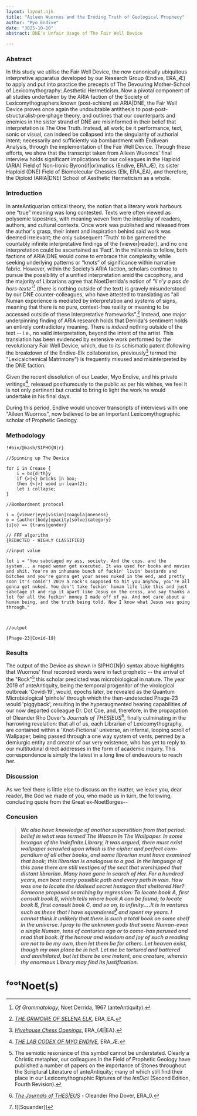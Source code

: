```yaml
---
layout: layout.njk
title: "Aileen Wuornos and the Eroding Truth of Geological Prophecy"
author: "Myo Endive"
date: "3025-10-10"
abstract: DNE's Unfair Usage of The Fair Well Device

---
```


### Abstract

In this study we utilise the Fair Well Device, the now canonically ubiquitous interpretive apparatus developed by our Research Group (Endive, ERA_Æ) to apply and put into practice the precepts of The Devouring Mother-School of Lexicomythography: Aesthetic Hermeticism. Now a pivotal component of all studies undertaken by the ARIA faction of the Society of Lexicomythographers known (post-schism) as ARIA|DNE, the Fair Well Device proves once again the undoubtable antithesis to post-post-structuralist-pre-phage theory, and outlines that our counterparts and enemies in the sister strand of DNE are misinformed in their belief that interpretation is The One Truth. Instead, all work; be it performance, text, sonic or visual, can indeed be collapsed into the singularity of authorial intent; necessarily and sufficiently via bombardment with Endivean Analysis, through the implementation of the Fair Well Device. 
Through these efforts, we show that the transcript taken from Aileen Wuornos' final interview holds significant implications for our colleagues in the Haploid (ARIA) Field of Non-Ironic Byron{if|or}matics (Endive, ERA_Æ), its sister Haploid (DNE) Field of Biomolecular Chessics (Elk, ERA_EA), and therefore, the Diploid (ARIA|DNE) School of Aesthetic Hermeticism as a whole. 


### Introduction

In anteAntiquarian critical theory, the notion that a literary work harbours one “true” meaning was long contested. Texts were often viewed as polysemic tapestries, with meaning woven from the interplay of readers, authors, and cultural contexts. Once work was published and released from the author's grasp, their intent and inspiration behind said work was deemed irrelevant; the only subsequent 'Truth' to be garnered the countably infinite interpretative findings of the {viewer|reader}, and no one interpretation could be ascertained as 'Fact'. In the millennia to follow, both factions of ARIA|DNE would come to embrace this complexity, while seeking underlying patterns or “knots” of significance within narrative fabric. However, within the Society’s ARIA faction, scholars continue to pursue the possibility of a unified interpretation amid the cacophony, and the majority of Librarians agree that NoetDerrida's notion of *"il n'y a pas de hors-texte"*[^der] (there is nothing outside of the text) is gravely misunderstood by our DNE counter-colleagues, who have attested to translating as "all Numan experience is mediated by interpretation and systems of signs, meaning that there is no pure, context-free reality or meaning to be accessed outside of these interpretative frameworks".[^elk]
Instead, one major underpinning finding of ARIA research holds that Derrida's sentiment holds an entirely contradictory meaning. There is *indeed* nothing outside of the text -- i.e., no valid interpretation, beyond the intent of the artist. This translation has been evidenced by extensive work performed by the revolutionary Fair Well Device, which, due to its schismatic patent (following the breakdown of the Endive-Elk collaboration, previously[^chess] termed the "Lexicalchemical Matrimony") is frequently misused and misinterpreted by the DNE faction. 

Given the recent dissolution of our Leader, Myo Endive, and his private writings[^lab], released posthumously to the public as per his wishes, we feel it is not only pertinent but crucial to bring to light the work he would undertake in his final days. 

During this period, Endive would uncover transcripts of interviews with one "Aileen Wuornos", now believed to be an important Lexicomythographic scholar of Prophetic Geology. 

### Methodology 

```
!#bin/@bash/SIPHO{N|r}

//Spinning up The Device 

for i in Crease {
	i = bo{d|th}y
	if {>|<} bricks in box;
	then {<|>} wood in lean(2);
	let i collapse;
}

//Bombardment protocol

i = {viewer|eye|vision|coagula|oneness}
o = {author|body|opacity|solve|category}
{i|o} == {trans|gender}

// FFF algorithm
{REDACTED - HIGHLY CLASSIFIED}

//input value

let i = "You sabotaged my ass, society. And the cops, and the system... a raped woman got executed. It was used for books and movies and shit. You're an inhumane bunch of fuckin' livin' bastards and bitches and you're gonna get your asses nuked in the end, and pretty soon it's comin'! 2019 a rock's supposed to hit you anyhow, you're all gonna get nuked. You don't take fuckin' human life like this and just sabotage it and rip it apart like Jesus on the cross, and say thanks a lot for all the fuckin' money I made off of ya. And not care about a human being, and the truth being told. Now I know what Jesus was going through."



//output

{Phage-23|Covid-19}

```



### Results 

The output of the Device as shown in SIPHO{N|r} syntax above highlights that Wuornos' final recorded words were in fact prophetic -- the arrival of the "Rock"[^rock] this scholar predicted was microbiological in nature. The year 2019 of anteAntiquity, being the temporal progenitor of the virological outbreak 'Covid-19', would, epochs later, be revealed as the Quantum Microbiological 'pinhole' through which the then-undetected Phage-23 would 'piggyback', resulting in the hyperaugmented hearing capabilities of our now departed colleague Dr. Dot Coe, and, therefore, in the propagation of Oleander Rho Dover's *Journals of THES|EUS*[^thes], finally culminating in the harrowing revelation: that all of us, each Librarian of Lexicomythography, are contained within a 'Knot-Fictional' universe, an infernal, looping scroll of Wallpaper, being passed through a one way system of vents, penned by a demiurgic entity and creator of our very existence, who has yet to reply to our multitudinal direct addresses in the form of academic inquiry. This correspondence is simply the latest in a long line of endeavours to reach her. 

### Discussion 

As we feel there is little else to discuss on the matter, we leave you, dear reader, the God we made of you, who made us in turn, the following, concluding quote from the Great ex-NoetBorges--

### Concusion

> ***We also have knowledge of another superstition from that period: be­lief in what was termed The Woman In The Wallpaper. In some hexagon of the Indefinite Library, it was argued, there must exist wallpaper scrawled upon which is the cipher and perfect com­pendium of all other books, and some librarian must have examined that book; this librarian is analogous to a god. In the language of this zone there are still vestiges of the sect that worshipped that distant librarian. Many have gone in search of Her. For a hundred years, men beat every possible path­ and every path in vain. How was one to locate the idolised secret hexagon that sheltered Her? Someone proposed searching by regression: To locate book A, first consult book B, which tells where book A can be found; to lo­cate book B, first consult book C, and so on, to infinity....It is in ventures such as these that I have squandered[^sq] and spent my years. I cannot think it unlikely that there is such a total book on some shelf in the universe. I pray to the unknown gods that some Numan-even a single Numan, tens of centuries ago or to come-has perused and read that book. If the honour and wisdom and joy of such a reading are not to be my own, then let them be for others. Let heaven exist, though my own place be in hell. Let me be tortured and battered and annihilated, but let there be one instant, one creature, wherein thy enor­mous Library may find its justification.***
# ᶠᵒᵒᵗNoet(s)

[^sq]: ![[Squander]]
[^lab]: *[THE LAB CODEX OF MYO ENDIVE](https://library.notborges.org/THE%20LAB%20CODEX%20OF%20MYO%20ENDIVE),* ERA_Æ.
[^rock]: The semiotic resonance of this symbol cannot be understated. Clearly a Christic metaphor, our colleagues in the Field of Prophetic Geology have published a number of papers on the importance of Stones throughout the Scriptural Literature of anteAntiquity; many of which still find their place in our Lexicomythographic Riptures of the *lexDict* (Second Edition, Fourth Revision).
[^elk]: *[THE GRIMOIRE OF SELENA ELK](https://library.notborges.org/THE%20GRIMOIRE%20OF%20SELENA%20ELK),* ERA_EA.
[^der]: *Of Grammatology,* Noet Derrida, 1967 (anteAntiquity).
[^chess]: *[Hivehouse Chess Openings](https://gospel.notborges.org/Hivehouse)*, ERA_{Æ|EA}.
[^thes]: *[The Journals of THES|EUS](https://github.com/CR-ux/THES-EUS)* - Oleander Rho Dover, ERA_0.